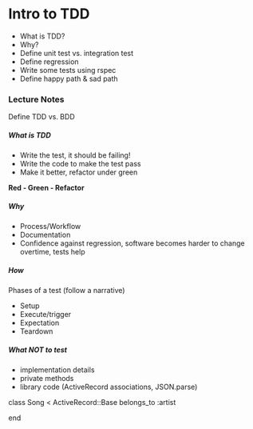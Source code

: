 # Intro to TDD
* What is TDD?
* Why?
* Define unit test vs. integration test
* Define regression
* Write some tests using rspec
* Define happy path & sad path

### Lecture Notes
Define TDD vs. BDD

##### What is TDD
- Write the test, it should be failing!
- Write the code to make the test pass
- Make it better, refactor under green

**Red - Green - Refactor**

##### Why
- Process/Workflow
- Documentation
- Confidence against regression, software becomes harder to change overtime, tests help

##### How
Phases of a test (follow a narrative)
- Setup
- Execute/trigger
- Expectation
- Teardown

##### What NOT to test
- implementation details
- private methods
- library code (ActiveRecord associations, JSON.parse)

class Song < ActiveRecord::Base
  belongs_to :artist

  end
